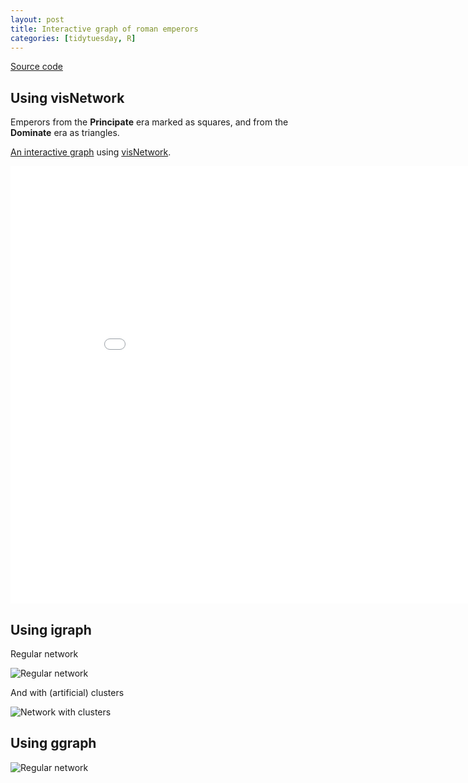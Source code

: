```yaml
---
layout: post
title: Interactive graph of roman emperors
categories: [tidytuesday, R]
---
```


[Source code](https://github.com/jmcastagnetto/tidytuesday-kludges/tree/master/2019-08-13_roman-emperors)

## Using visNetwork

Emperors from the **Principate** era marked as squares, and from the **Dominate** era as triangles.

[An interactive graph](/tidytuesday-kludges/assets/2019-08-13-roman-emperors/visnetwork-interactive.html) using [visNetwork](https://datastorm-open.github.io/visNetwork/).

<iframe src="/tidytuesday-kludges/assets/2019-08-13-roman-emperors/visnetwork-interactive.html" frameborder="0" width="900" height="700" allowfullscreen="allowfullscreen">A network of roman emperors</iframe>

<!--more-->

## Using igraph

Regular network

![Regular network](/tidytuesday-kludges/assets/2019-08-13-igraph-plot.png)

And with (artificial) clusters

![Network with clusters](/tidytuesday-kludges/assets/2019-08-13-igraph-cluster-plot.png)

## Using ggraph

![Regular network](/tidytuesday-kludges/assets/2019-08-13-ggraph-plot.png)
